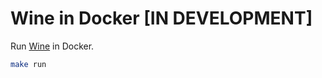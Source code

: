 # Wine in Docker [IN DEVELOPMENT]

Run [Wine](https://www.winehq.org/) in Docker.

```sh
make run
```
